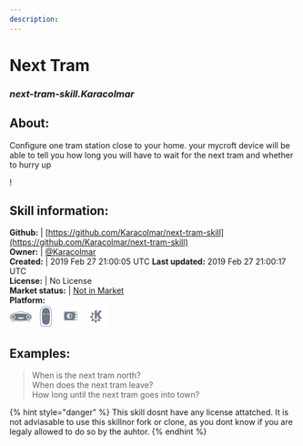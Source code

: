 ```yaml
---    
description:   
---    
```

# Next Tram  
### _next-tram-skill.Karacolmar_  
## About:  
Configure one tram station close to your home. your mycroft device will be able to tell you how long you will have to wait for the next tram and whether to hurry up

!

## Skill information:  
**Github:** | [https://github.com/Karacolmar/next-tram-skill](https://github.com/Karacolmar/next-tram-skill)  
**Owner:** | [@Karacolmar](https://github.com/Karacolmar)  
**Created:** | 2019 Feb 27 21:00:05 UTC  **Last updated:** 2019 Feb 27 21:00:17 UTC  
**License:** | No License  
**Market status:** | [Not in Market](https://market.mycroft.ai/skill/)  
**Platform:**  
 ![](../.gitbook/assets/mark-1-icon.png)  ![](../.gitbook/assets/mark-2-icon.png)  ![](../.gitbook/assets/picroft-icon.png)  ![](../.gitbook/assets/kde.png)   
## Examples:  
> When is the next tram north?  
> When does the next tram leave?  
> How long until the next tram goes into town?  
  
{% hint style="danger" %}
This skill dosnt have any license attatched. It is not adviasable to use this skillnor fork or clone, as you dont know if you are legaly allowed to do so by the auhtor.
{% endhint %}
